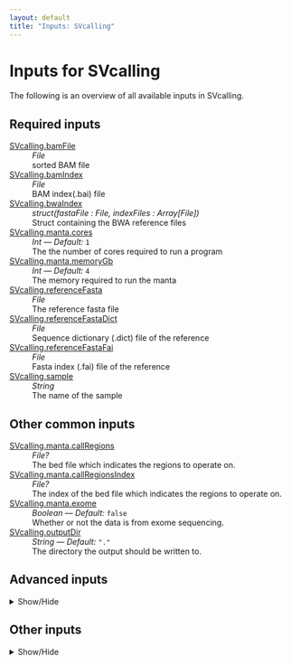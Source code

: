 ```yaml
---
layout: default
title: "Inputs: SVcalling"
---
```


# Inputs for SVcalling

The following is an overview of all available inputs in
SVcalling.


## Required inputs
<dl>
<dt id="SVcalling.bamFile"><a href="#SVcalling.bamFile">SVcalling.bamFile</a></dt>
<dd>
    <i>File </i><br />
    sorted BAM file
</dd>
<dt id="SVcalling.bamIndex"><a href="#SVcalling.bamIndex">SVcalling.bamIndex</a></dt>
<dd>
    <i>File </i><br />
    BAM index(.bai) file
</dd>
<dt id="SVcalling.bwaIndex"><a href="#SVcalling.bwaIndex">SVcalling.bwaIndex</a></dt>
<dd>
    <i>struct(fastaFile : File, indexFiles : Array[File]) </i><br />
    Struct containing the BWA reference files
</dd>
<dt id="SVcalling.manta.cores"><a href="#SVcalling.manta.cores">SVcalling.manta.cores</a></dt>
<dd>
    <i>Int </i><i>&mdash; Default:</i> <code>1</code><br />
    The the number of cores required to run a program
</dd>
<dt id="SVcalling.manta.memoryGb"><a href="#SVcalling.manta.memoryGb">SVcalling.manta.memoryGb</a></dt>
<dd>
    <i>Int </i><i>&mdash; Default:</i> <code>4</code><br />
    The memory required to run the manta
</dd>
<dt id="SVcalling.referenceFasta"><a href="#SVcalling.referenceFasta">SVcalling.referenceFasta</a></dt>
<dd>
    <i>File </i><br />
    The reference fasta file
</dd>
<dt id="SVcalling.referenceFastaDict"><a href="#SVcalling.referenceFastaDict">SVcalling.referenceFastaDict</a></dt>
<dd>
    <i>File </i><br />
    Sequence dictionary (.dict) file of the reference
</dd>
<dt id="SVcalling.referenceFastaFai"><a href="#SVcalling.referenceFastaFai">SVcalling.referenceFastaFai</a></dt>
<dd>
    <i>File </i><br />
    Fasta index (.fai) file of the reference
</dd>
<dt id="SVcalling.sample"><a href="#SVcalling.sample">SVcalling.sample</a></dt>
<dd>
    <i>String </i><br />
    The name of the sample
</dd>
</dl>

## Other common inputs
<dl>
<dt id="SVcalling.manta.callRegions"><a href="#SVcalling.manta.callRegions">SVcalling.manta.callRegions</a></dt>
<dd>
    <i>File? </i><br />
    The bed file which indicates the regions to operate on.
</dd>
<dt id="SVcalling.manta.callRegionsIndex"><a href="#SVcalling.manta.callRegionsIndex">SVcalling.manta.callRegionsIndex</a></dt>
<dd>
    <i>File? </i><br />
    The index of the bed file which indicates the regions to operate on.
</dd>
<dt id="SVcalling.manta.exome"><a href="#SVcalling.manta.exome">SVcalling.manta.exome</a></dt>
<dd>
    <i>Boolean </i><i>&mdash; Default:</i> <code>false</code><br />
    Whether or not the data is from exome sequencing.
</dd>
<dt id="SVcalling.outputDir"><a href="#SVcalling.outputDir">SVcalling.outputDir</a></dt>
<dd>
    <i>String </i><i>&mdash; Default:</i> <code>"."</code><br />
    The directory the output should be written to.
</dd>
</dl>

## Advanced inputs
<details>
<summary> Show/Hide </summary>
<dl>
<dt id="SVcalling.clever.memory"><a href="#SVcalling.clever.memory">SVcalling.clever.memory</a></dt>
<dd>
    <i>String </i><i>&mdash; Default:</i> <code>"55G"</code><br />
    The memory required to run the programs
</dd>
<dt id="SVcalling.clever.threads"><a href="#SVcalling.clever.threads">SVcalling.clever.threads</a></dt>
<dd>
    <i>Int </i><i>&mdash; Default:</i> <code>10</code><br />
    The the number of threads required to run a program
</dd>
<dt id="SVcalling.clever.timeMinutes"><a href="#SVcalling.clever.timeMinutes">SVcalling.clever.timeMinutes</a></dt>
<dd>
    <i>Int </i><i>&mdash; Default:</i> <code>480</code><br />
    The maximum amount of time the job will run in minutes.
</dd>
<dt id="SVcalling.delly.memory"><a href="#SVcalling.delly.memory">SVcalling.delly.memory</a></dt>
<dd>
    <i>String </i><i>&mdash; Default:</i> <code>"15G"</code><br />
    The memory required to run the programs
</dd>
<dt id="SVcalling.delly.timeMinutes"><a href="#SVcalling.delly.timeMinutes">SVcalling.delly.timeMinutes</a></dt>
<dd>
    <i>Int </i><i>&mdash; Default:</i> <code>300</code><br />
    The maximum amount of time the job will run in minutes.
</dd>
<dt id="SVcalling.delly2vcf.compressionLevel"><a href="#SVcalling.delly2vcf.compressionLevel">SVcalling.delly2vcf.compressionLevel</a></dt>
<dd>
    <i>Int </i><i>&mdash; Default:</i> <code>1</code><br />
    Compression level from 0 (uncompressed) to 9 (best).
</dd>
<dt id="SVcalling.delly2vcf.memory"><a href="#SVcalling.delly2vcf.memory">SVcalling.delly2vcf.memory</a></dt>
<dd>
    <i>String </i><i>&mdash; Default:</i> <code>"256M"</code><br />
    The amount of memory this job will use.
</dd>
<dt id="SVcalling.delly2vcf.timeMinutes"><a href="#SVcalling.delly2vcf.timeMinutes">SVcalling.delly2vcf.timeMinutes</a></dt>
<dd>
    <i>Int </i><i>&mdash; Default:</i> <code>1 + ceil(size(inputFile,"G"))</code><br />
    The maximum amount of time the job will run in minutes.
</dd>
<dt id="SVcalling.dockerImages"><a href="#SVcalling.dockerImages">SVcalling.dockerImages</a></dt>
<dd>
    <i>Map[String,String] </i><i>&mdash; Default:</i> <code>{"bcftools": "quay.io/biocontainers/bcftools:1.10.2--h4f4756c_2", "clever": "quay.io/biocontainers/clever-toolkit:2.4--py36hcfe0e84_6", "delly": "quay.io/biocontainers/delly:0.8.1--h4037b6b_1", "manta": "quay.io/biocontainers/manta:1.4.0--py27_1", "picard": "quay.io/biocontainers/picard:2.23.2--0", "samtools": "quay.io/biocontainers/samtools:1.10--h9402c20_2", "survivor": "quay.io/biocontainers/survivor:1.0.6--h6bb024c_0", "smoove": "quay.io/biocontainers/smoove:0.2.5--0"}</code><br />
    A map describing the docker image used for the tasks.
</dd>
<dt id="SVcalling.FilterShortReadsBam.memory"><a href="#SVcalling.FilterShortReadsBam.memory">SVcalling.FilterShortReadsBam.memory</a></dt>
<dd>
    <i>String </i><i>&mdash; Default:</i> <code>"1G"</code><br />
    The amount of memory this job will use.
</dd>
<dt id="SVcalling.FilterShortReadsBam.timeMinutes"><a href="#SVcalling.FilterShortReadsBam.timeMinutes">SVcalling.FilterShortReadsBam.timeMinutes</a></dt>
<dd>
    <i>Int </i><i>&mdash; Default:</i> <code>1 + ceil((size(bamFile,"G") * 8))</code><br />
    The maximum amount of time the job will run in minutes.
</dd>
<dt id="SVcalling.manta.timeMinutes"><a href="#SVcalling.manta.timeMinutes">SVcalling.manta.timeMinutes</a></dt>
<dd>
    <i>Int </i><i>&mdash; Default:</i> <code>60</code><br />
    The maximum amount of time the job will run in minutes.
</dd>
<dt id="SVcalling.mateclever.cleverMaxDelLength"><a href="#SVcalling.mateclever.cleverMaxDelLength">SVcalling.mateclever.cleverMaxDelLength</a></dt>
<dd>
    <i>Int </i><i>&mdash; Default:</i> <code>100000</code><br />
    The maximum deletion length to look for in Clever predictions.
</dd>
<dt id="SVcalling.mateclever.maxLengthDiff"><a href="#SVcalling.mateclever.maxLengthDiff">SVcalling.mateclever.maxLengthDiff</a></dt>
<dd>
    <i>Int </i><i>&mdash; Default:</i> <code>30</code><br />
    The maximum length difference between split-read and read-pair deletion to be considered identical.
</dd>
<dt id="SVcalling.mateclever.maxOffset"><a href="#SVcalling.mateclever.maxOffset">SVcalling.mateclever.maxOffset</a></dt>
<dd>
    <i>Int </i><i>&mdash; Default:</i> <code>150</code><br />
    The maximum center distance between split-read and read-pair deletion to be considered identical.
</dd>
<dt id="SVcalling.mateclever.memory"><a href="#SVcalling.mateclever.memory">SVcalling.mateclever.memory</a></dt>
<dd>
    <i>String </i><i>&mdash; Default:</i> <code>"15G"</code><br />
    The memory required to run the programs
</dd>
<dt id="SVcalling.mateclever.threads"><a href="#SVcalling.mateclever.threads">SVcalling.mateclever.threads</a></dt>
<dd>
    <i>Int </i><i>&mdash; Default:</i> <code>10</code><br />
    The the number of threads required to run a program
</dd>
<dt id="SVcalling.mateclever.timeMinutes"><a href="#SVcalling.mateclever.timeMinutes">SVcalling.mateclever.timeMinutes</a></dt>
<dd>
    <i>Int </i><i>&mdash; Default:</i> <code>600</code><br />
    The maximum amount of time the job will run in minutes.
</dd>
<dt id="SVcalling.renameSample.javaXmx"><a href="#SVcalling.renameSample.javaXmx">SVcalling.renameSample.javaXmx</a></dt>
<dd>
    <i>String </i><i>&mdash; Default:</i> <code>"8G"</code><br />
    The max. memory allocated for JAVA
</dd>
<dt id="SVcalling.renameSample.memory"><a href="#SVcalling.renameSample.memory">SVcalling.renameSample.memory</a></dt>
<dd>
    <i>String </i><i>&mdash; Default:</i> <code>"9G"</code><br />
    The memory required to run the programs
</dd>
<dt id="SVcalling.renameSample.timeMinutes"><a href="#SVcalling.renameSample.timeMinutes">SVcalling.renameSample.timeMinutes</a></dt>
<dd>
    <i>Int </i><i>&mdash; Default:</i> <code>1 + ceil((size(inputVcf,"G") * 2))</code><br />
    The maximum amount of time the job will run in minutes.
</dd>
<dt id="SVcalling.smoove.memory"><a href="#SVcalling.smoove.memory">SVcalling.smoove.memory</a></dt>
<dd>
    <i>String </i><i>&mdash; Default:</i> <code>"15G"</code><br />
    The memory required to run the programs.
</dd>
<dt id="SVcalling.smoove.timeMinutes"><a href="#SVcalling.smoove.timeMinutes">SVcalling.smoove.timeMinutes</a></dt>
<dd>
    <i>Int </i><i>&mdash; Default:</i> <code>1440</code><br />
    The maximum duration (in minutes) the tool is allowed to run.
</dd>
<dt id="SVcalling.survivor.breakpointDistance"><a href="#SVcalling.survivor.breakpointDistance">SVcalling.survivor.breakpointDistance</a></dt>
<dd>
    <i>Int </i><i>&mdash; Default:</i> <code>1000</code><br />
    The distance between pairwise breakpoints between SVs
</dd>
<dt id="SVcalling.survivor.distanceBySvSize"><a href="#SVcalling.survivor.distanceBySvSize">SVcalling.survivor.distanceBySvSize</a></dt>
<dd>
    <i>Int </i><i>&mdash; Default:</i> <code>0</code><br />
    A boolean to predict the pairwise distance between the SVs based on their size
</dd>
<dt id="SVcalling.survivor.memory"><a href="#SVcalling.survivor.memory">SVcalling.survivor.memory</a></dt>
<dd>
    <i>String </i><i>&mdash; Default:</i> <code>"24G"</code><br />
    The memory required to run the programs
</dd>
<dt id="SVcalling.survivor.minSize"><a href="#SVcalling.survivor.minSize">SVcalling.survivor.minSize</a></dt>
<dd>
    <i>Int </i><i>&mdash; Default:</i> <code>30</code><br />
    The mimimum size of SV to be merged
</dd>
<dt id="SVcalling.survivor.strandType"><a href="#SVcalling.survivor.strandType">SVcalling.survivor.strandType</a></dt>
<dd>
    <i>Int </i><i>&mdash; Default:</i> <code>1</code><br />
    A boolean to include strand type of an SV to be merged
</dd>
<dt id="SVcalling.survivor.suppVecs"><a href="#SVcalling.survivor.suppVecs">SVcalling.survivor.suppVecs</a></dt>
<dd>
    <i>Int </i><i>&mdash; Default:</i> <code>2</code><br />
    The minimum number of SV callers to support the merging
</dd>
<dt id="SVcalling.survivor.svType"><a href="#SVcalling.survivor.svType">SVcalling.survivor.svType</a></dt>
<dd>
    <i>Int </i><i>&mdash; Default:</i> <code>1</code><br />
    A boolean to include the type SV to be merged
</dd>
<dt id="SVcalling.survivor.timeMinutes"><a href="#SVcalling.survivor.timeMinutes">SVcalling.survivor.timeMinutes</a></dt>
<dd>
    <i>Int </i><i>&mdash; Default:</i> <code>60</code><br />
    The maximum amount of time the job will run in minutes.
</dd>
</dl>
</details>



## Other inputs
<details>
<summary> Show/Hide </summary>
<dl>
<dt id="SVcalling.delly2vcf.outputType"><a href="#SVcalling.delly2vcf.outputType">SVcalling.delly2vcf.outputType</a></dt>
<dd>
    <i>String </i><i>&mdash; Default:</i> <code>"z"</code><br />
    Output type: v=vcf, z=vcf.gz, b=bcf, u=uncompressed bcf
</dd>
</dl>
</details>


